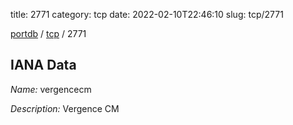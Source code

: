 title: 2771
category: tcp
date: 2022-02-10T22:46:10
slug: tcp/2771

[portdb](/) / [tcp](/category/tcp.html) / 2771


## IANA Data

_Name:_ vergencecm

_Description:_ Vergence CM


